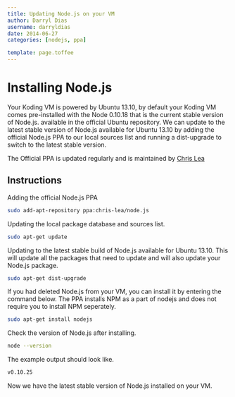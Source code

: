 ```yaml
---
title: Updating Node.js on your VM
author: Darryl Dias
username: darryldias
date: 2014-06-27
categories: [nodejs, ppa]

template: page.toffee
---
```


# Installing Node.js

Your Koding VM is powered by Ubuntu 13.10, by default your Koding VM comes pre-installed with the Node 0.10.18 that is the current stable version of Node.js. available in the official Ubuntu repository. We can update to the latest stable version of Node.js available for Ubuntu 13.10 by adding the official Node.js PPA to our local sources list and running a dist-upgrade to switch to the latest stable version.

The Official PPA is updated regularly and is maintained by [Chris Lea](https://chrislea.com/)

## Instructions

Adding the official Node.js PPA

```bash
sudo add-apt-repository ppa:chris-lea/node.js
```

Updating the local package database and sources list.

```bash
sudo apt-get update
```

Updating to the latest stable build of Node.js available for Ubuntu 13.10. This will update all the packages that need to update and will also update your Node.js package.

```bash
sudo apt-get dist-upgrade
```

If you had deleted Node.js from your VM, you can install it by entering the command below. The PPA installs NPM as a part of nodejs and does not require you to install NPM seperately.

```bash
sudo apt-get install nodejs
```

Check the version of Node.js after installing. 

```bash
node --version
```

The example output should look like.

```bash
v0.10.25
```

Now we have the latest stable version of Node.js installed on your VM.

